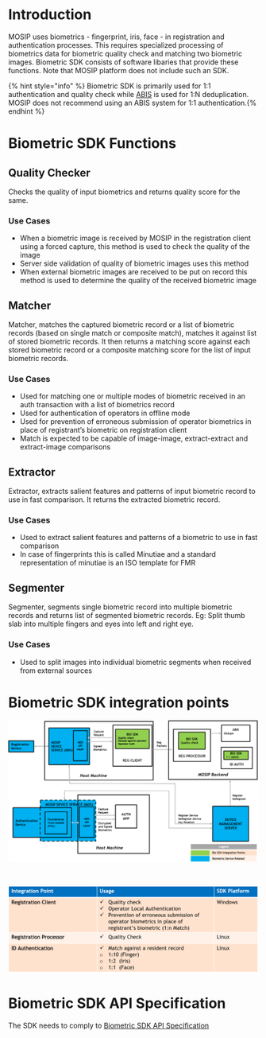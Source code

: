 
# Introduction

MOSIP uses biometrics - fingerprint, iris, face - in registration and authentication processes.  This requires specialized processing of biometrics data for biometric quality check and matching two biometric images.  Biometric SDK consists of software libaries that provide these functions.  Note that MOSIP platform does not include such an SDK.  

{% hint style="info" %} Biometric SDK is primarily used for 1:1 authentication and quality check while [ABIS](ABIS.md) is used for 1:N deduplication. MOSIP does not recommend using an ABIS system for 1:1 authentication.{% endhint %}

# Biometric SDK Functions 

## Quality Checker
Checks the quality of input biometrics and returns quality score for the same.

### Use Cases
* When a biometric  image is received by MOSIP in the registration client using a forced capture, this method is used to check the quality of the image
* Server side validation of quality of biometric images uses this method
* When external biometric images are received to be put on record this method is used to determine the quality of the received biometric image

## Matcher
Matcher, matches the captured biometric record or a list of biometric records (based on single match or composite match), matches it against list of stored biometric records. It then returns a matching score against each stored biometric record or a composite matching score for the list of input biometric records. 

### Use Cases
* Used for matching one or multiple modes of biometric received in an auth transaction with a list of biometrics record
* Used for authentication of operators in offline mode
* Used for prevention of erroneous submission of operator biometrics in place of registrant’s biometric on registration client
* Match is expected to be capable of image-image, extract-extract and extract-image comparisons

## Extractor
Extractor, extracts salient features and patterns of input biometric record to use in fast comparison. It returns the extracted biometric record.

### Use Cases
* Used to extract salient features and patterns of a biometric to use in fast comparison
* In case of fingerprints this is called Minutiae and a standard representation of minutiae is an ISO template for FMR

## Segmenter
Segmenter, segments single biometric record into multiple biometric records and returns list of segmented biometric records. Eg: Split thumb slab into multiple fingers and eyes into left and right eye.

### Use Cases
* Used to split images into individual biometric segments when received from external sources

# Biometric SDK integration points

![](_images/biometrics/biometric_sdk_integration_points.png)

&nbsp;
&nbsp;

![](_images/biometrics/biometric_sdk_integration_points_table.png)

# Biometric SDK API Specification

The SDK needs to comply to [Biometric SDK API Specification](Biometric-SDK-API-Specification.md)


